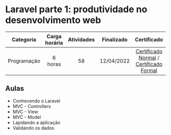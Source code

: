 # Laravel parte 1: produtividade no desenvolvimento web

Categoria | Carga horária | Atividades | Finalizado | Certificado |
:-:|:-:|:-:|:-:|:-:|
Programação | 6 horas | 58 | 12/04/2022 | [Certificado Normal](https://cursos.alura.com.br/certificate/c2d700b2-de21-4e19-9007-348e84c08713) / [Certificado Formal](https://cursos.alura.com.br/user/rodineicosta/course/laravel-produtividade-desenvolvimento-web/formalCertificate)

## Aulas

- Conhecendo o Laravel
- MVC - Controllers
- MVC - View
- MVC - Model
- Lapidando a aplicação
- Validando os dados
